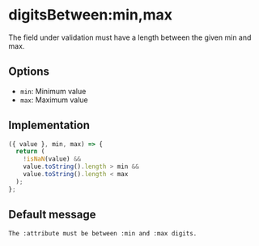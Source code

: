 # digitsBetween:min,max

The field under validation must have a length between the given min and max.

## Options

- `min`: Minimum value
- `max`: Maximum value

## Implementation

```js
({ value }, min, max) => {
  return (
    !isNaN(value) &&
    value.toString().length > min &&
    value.toString().length < max
  );
};
```

## Default message

```
The :attribute must be between :min and :max digits.
```
